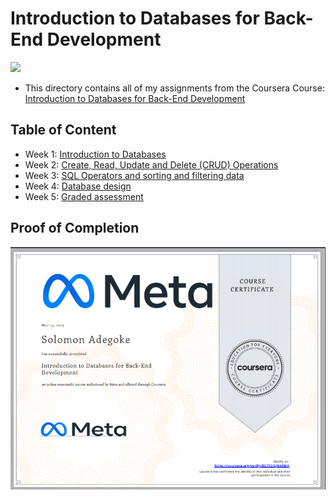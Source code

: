# Introduction to Databases for Back-End Development

<img src="../meta-logo.png" width=150>

- This directory contains all of my assignments from the Coursera Course: [Introduction to Databases for Back-End Development](https://www.coursera.org/learn/intro-to-databases-back-end-development?specialization=meta-back-end-developer)

## Table of Content

- Week 1: [Introduction to Databases](https://github.com/FelicityTech/Meta-Back-End_Dev/tree/main/Introduction%20to%20Databases%20for%20Back-End%20Development(MySQL)/Week%201%20-%20Introduction%20to%20Databases)
- Week 2: [Create, Read, Update and Delete (CRUD) Operations](https://github.com/FelicityTech/Meta-Back-End_Dev/tree/main/Introduction%20to%20Databases%20for%20Back-End%20Development(MySQL)/Week%202%20-%20Create%2C%20Read%2C%20Update%20and%20Delete%20(CRUD)%20Operations)
- Week 3: [SQL Operators and sorting and filtering data](https://github.com/FelicityTech/Meta-Back-End_Dev/tree/main/Introduction%20to%20Databases%20for%20Back-End%20Development(MySQL)/Week%203%20-%20SQL%20Operators%20and%20sorting%20and%20filtering%20data)
- Week 4: [Database design](https://github.com/FelicityTech/Meta-Back-End_Dev/tree/main/Introduction%20to%20Databases%20for%20Back-End%20Development(MySQL)/Week%204%20-%20Database%20design)
- Week 5: [Graded assessment](https://github.com/FelicityTech/Meta-Back-End_Dev/Course%204%20-%20Introduction%20to%20Databases%20for%20Back-End%20Development/Week%205%20-%20Graded%20assessment)

## Proof of Completion

<img src="./certificate.png" width=800>
